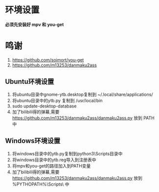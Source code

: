环境设置
==========

**必须先安装好 mpv 和 you-get**

鸣谢
=====
1. https://github.com/soimort/you-get
2. https://github.com/m13253/danmaku2ass

Ubuntu环境设置
--------------
1. 将ubuntu目录中gnome-ytb.desktop复制到 ~/.local/share/applications/
2. 将ubuntu目录中的ytb.py 复制到 /usr/local/bin
3. sudo update-desktop-database
4. 加了bilibili得的弹幕,需要 https://github.com/m13253/danmaku2ass/danmaku2ass.py 放到 PATH 中


Windows环境设置
----------------
1. 将windows目录中的ytb.py复制到python3\Scripts目录中
2. 将windows目录中的ytb.reg导入到注册表中
2. 将mpv和you-get的路径加入到PATH变量
3. 加了bilibili得的弹幕,需要 https://github.com/m13253/danmaku2ass/danmaku2ass.py 放到 %PYTHOPATH%\Scripts\ 中
